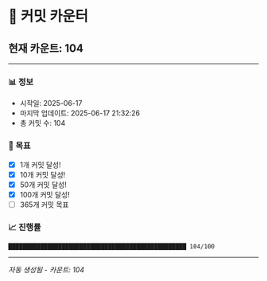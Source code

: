 # 🔢 커밋 카운터

## 현재 카운트: 104

---

### 📊 정보
- 시작일: 2025-06-17
- 마지막 업데이트: 2025-06-17 21:32:26
- 총 커밋 수: 104

### 🎯 목표
- [x] 1개 커밋 달성!
- [x] 10개 커밋 달성!
- [x] 50개 커밋 달성!
- [x] 100개 커밋 달성!
- [ ] 365개 커밋 목표

### 📈 진행률
```
██████████████████████████████████████████████████ 104/100
```

---
*자동 생성됨 - 카운트: 104*
